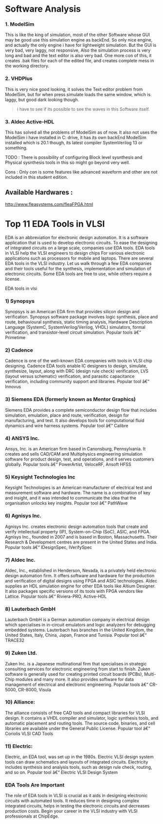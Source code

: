 # Software Analysis

### 1. ModelSim
This is like the king of simulation, most of the other Software whose GUI may be good use this simulation engine as backEnd. So only nice engine, and actually the only engine i have for lightweight simulation. But the GUI is very bad, very laggy, not responsive, Also the simulation process is very long and bad and the text editor is also very bad.
One more con of this, it creates .bak files for each of the edited file, and creates complete mess in the working directory.

### 2. VHDPlus
This is very nice good looking, it solves the Text editor problem from ModelSim, but for when press simulate loads the same window, which is laggy, but good dark looking though.
> i have to see if its possible to see the waves in this Software itself.

### 3. Aldec Active-HDL
This has solved all the problems of ModelSim as of now. It also not uses the ModelSim i have installed in C: drive, it has its own backEnd ModelSim installed which is 20.1 though, its latest compiler SystemVerilog 13 or something.

TODO : There is possibility of configuring Block level sysnthesis and Physical sysnthesis tools in this so might go beyond very well.

Cons : Only con is some features like advanced waveform and other are not included in this student edition.



## Available Hardwares : 

http://www.fleasystems.com/fleaFPGA.html








# Top 11 EDA Tools in VLSI
EDA is an abbreviation for electronic design automation. It is a software application that is used to develop electronic circuits. To ease the designing of integrated circuits on a large scale, companies use EDA tools. EDA tools in VLSI help the VLSI engineers to design chips  For various electronic applications such as processors for mobile and laptops. There are several EDA tools in the VLSI industry. Let us walk through a few EDA companies and their tools useful for the synthesis, implementation and simulation of electronic circuits. Some EDA tools are free to use, while others require a license.  



EDA tools in vlsi  
### 1) Synopsys
Synopsys is an American EDA firm that provides silicon design and verification. Synopsys software package involves logic synthesis, place and route, behavioural synthesis, static timing analysis, Hardware Description Language (SystemC, SystemVerilog/Verilog, VHDL) simulators, formal verification, and transistor-level circuit simulation.  Popular tools â€“ Primetime  

### 2) Cadence
Cadence is one of the well-known EDA companies with tools in VLSI chip designing. Cadence  EDA tools enable IC designers to design, simulate, synthesize, layout, along with DRC (design rule check) verification, LVS (layout versus schematic) verification, and parasitic capacitance verification, including community support and libraries. Popular tool â€“ Innovus  

### 3) Siemens EDA (formerly known as Mentor Graphics)
Siemens EDA provides a complete semiconductor design flow that includes simulation, emulation, place and route, verification, design for manufacturing, and test. It also develops tools for computational fluid dynamics and wire harness systems. Popular tool â€“ Calibre  

### 4) ANSYS Inc.
Ansys, Inc. is an American firm based in Canonsburg, Pennsylvania. It creates and sells CAD/CAM and Multiphysics engineering simulation software for product design, test, and operations, and it serves customers globally. Popular tools â€“ PowerArtist, VeloceRF, Ansoft HFSS  

### 5) Keysight Technologies Inc
Keysight Technologies is an American manufacturer of electrical test and measurement software and hardware. The name is a combination of key and insight, and it was intended to communicate the idea that the organisation unlocks key insights. Popular tool â€“ PathWave   

### 6) Agnisys Inc.
Agnisys Inc. creates electronic design automation tools that create and verify intellectual property (IP), System-on-Chip (SoC), ASIC, and FPGA. Agnisys Inc., founded in 2007 and is based in Boston, Massachusetts. Their Research & Development centres are present in the United States and India. Popular tools â€“ IDesignSpec, IVerifySpec  

### 7) Aldec Inc.
Aldec, Inc., established in Henderson, Nevada, is a privately held electronic design automation firm. It offers software and hardware for the production and verification of digital designs using FPGA and ASIC technologies. Aldec supplies an HDL simulation engine for other EDA tools like Altium Designer. It also packages specific versions of its tools with FPGA vendors like Lattice. Popular tools â€“ Riviera-PRO, Active-HDL  

### 8) Lauterbach GmbH
Lauterbach GmbH is a German automation company in electrical design which specialises in in-circuit emulators and logic analyzers for debugging embedded systems. Lauterbach has branches in the United Kingdom, the United States,  Italy, China, Japan, France and Tunisia.  Popular tool â€“ TRACE32  

### 9) Zuken Ltd.
Zuken Inc. is a Japanese multinational firm that specialises in strategic consulting services for electronic engineering from start to finish. Zuken software is generally used for creating printed circuit boards (PCBs), Multi-Chip modules and many more. It also provides software for data management of electrical and electronic engineering.  Popular tools â€“ CR-5000, CR-8000, Visula  

### 10) Alliance:
The alliance consists of free CAD tools and compact libraries for VLSI design. It contains a VHDL compiler and simulator, logic synthesis tools, and automatic placement and routing tools.  The source code, binaries, and cell libraries are available under the General Public License. Popular tool â€“ Coriolis VLSI CAD Tools  

### 11) Electric:
Electric, an EDA tool, was set up in the 1980s. Electric VLSI design system tools can draw schematics and layouts of integrated circuits. Electricity includes synthesis and analysis tools, such as design rule check, routing, and so on. Popular tool â€“ Electric VLSI Design System  

### EDA Tools Are Important
The role of EDA tools in VLSI is crucial as it aids in designing electronic circuits with automated tools. It reduces time in designing complex integrated circuits, helps in testing the electronic circuits and decreases production costs. Begin your career in the VLSI industry with VLSI professionals at ChipEdge.